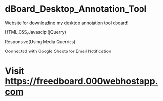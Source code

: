 # dBoard_Desktop_Annotation_Tool
Website for downloading my desktop annotation tool dboard!

HTML,CSS,Javascipt(jQuerry)

Responsive(Using Media Querries)

Connected with Google Sheets for Email Notification

# Visit https://freedboard.000webhostapp.com
